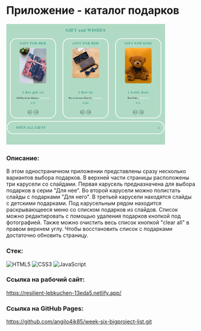 # Приложение - каталог подарков

<img src="./src/list.jpg" height="320" />

### Описание:
В этом одностраничном приложении представлены сразу несколько вариантов выбора подарков.
В верхней части страницы расположены три карусели со слайдами.
Первая карусель предназначена для выбора подарков в серии "Для нее".
Во второй карусели можно полистать слайды с подарками "Для него".
В третьей карусели находятся слайды с детскими подарками.
Под карусельным рядом находится раскрывающееся меню со списком подарков из слайдов.
Список можно редактировать с помощью удаления подарков кнопкой под фотографией.
Также можно очистить весь список кнопкой "clear all" в правом верхнем углу.
Чтобы восстановить список с подарками достаточно обновить страницу.



### Стек:
![HTML5](https://img.shields.io/badge/html5-%23E34F26.svg?style=for-the-badge&logo=html5&logoColor=white)
![CSS3](https://img.shields.io/badge/css3-%231572B6.svg?style=for-the-badge&logo=css3&logoColor=white)
![JavaScript](https://img.shields.io/badge/javascript-%23323330.svg?style=for-the-badge&logo=javascript&logoColor=%23F7DF1E)

### Ссылка на рабочий сайт:
https://resilient-lebkuchen-13eda5.netlify.app/

### Ссылка на GitHub Pages:
https://github.com/angilo4ik85/week-six-bigproject-list.git

